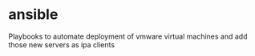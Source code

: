 # ansible
Playbooks to automate deployment of vmware virtual machines and add those new servers as ipa clients
